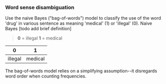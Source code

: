 ### Word sense disambiguation

Use the naive Bayes ("bag-of-words") model to classify the use of the word 'drug' in various sentence as meaning 'medical' (1) or 'illegal' (0).
Naive Bayes [todo add brief definition]

> **0** = illegal
> **1** = medical

0 | 1
--|--
illegal | medical

The bag-of-words model relies on a simplifying assumption--it disregards word order when counting frequencies. 
